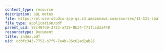 ```yaml
---
content_type: resource
description: SQL Notes
file: https://ol-ocw-studio-app-qa.s3.amazonaws.com/courses/11-521-spatial-database-management-and-advanced-geographic-information-systems-spring-2003/ccbfc3437752b7f97e4b86c62ad2ab26_index.pdf
file_type: application/pdf
parent_uid: 87c407d0-3723-a739-8b34-f71fccd3a448
resourcetype: Document
title: index.pdf
uid: ccbfc343-7752-b7f9-7e4b-86c62ad2ab26
---
```


